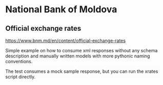 # National Bank of Moldova

## Official exchange rates

https://www.bnm.md/en/content/official-exchange-rates

Simple example on how to consume xml responses without any schema description and
manually written models with more pythonic naming conventions.

The test consumes a mock sample response, but you can run the xrates script directly.
